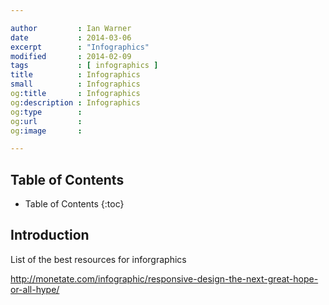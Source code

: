 ```yaml
---

author         : Ian Warner
date           : 2014-03-06
excerpt        : "Infographics"
modified       : 2014-02-09
tags           : [ infographics ]
title          : Infographics
small          : Infographics
og:title       : Infographics
og:description : Infographics
og:type        :
og:url         :
og:image       :

---
```


## Table of Contents
* Table of Contents
{:toc}

## Introduction
List of the best resources for inforgraphics

http://monetate.com/infographic/responsive-design-the-next-great-hope-or-all-hype/